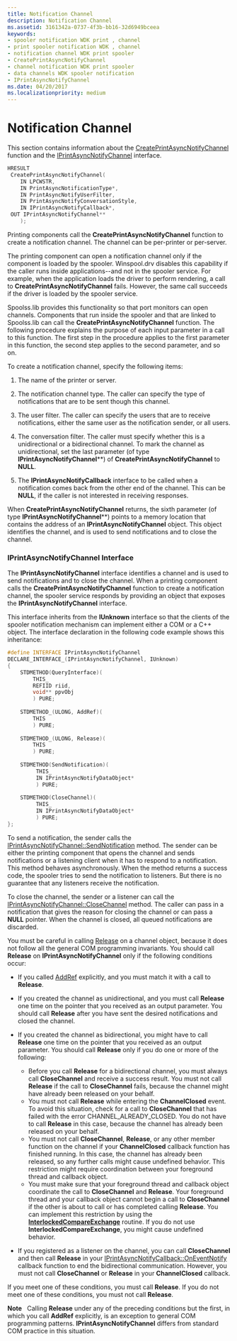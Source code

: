 ```yaml
---
title: Notification Channel
description: Notification Channel
ms.assetid: 3161342a-0737-4f3b-bb16-32d6949bceea
keywords:
- spooler notification WDK print , channel
- print spooler notification WDK , channel
- notification channel WDK print spooler
- CreatePrintAsyncNotifyChannel
- channel notification WDK print spooler
- data channels WDK spooler notification
- IPrintAsyncNotifyChannel
ms.date: 04/20/2017
ms.localizationpriority: medium
---
```


# Notification Channel





This section contains information about the [CreatePrintAsyncNotifyChannel](https://go.microsoft.com/fwlink/p/?linkid=124750) function and the [IPrintAsyncNotifyChannel](https://go.microsoft.com/fwlink/p/?linkid=124758) interface.

```cpp
HRESULT
 CreatePrintAsyncNotifyChannel(
    IN LPCWSTR,
    IN PrintAsyncNotificationType*,
    IN PrintAsyncNotifyUserFilter,
    IN PrintAsyncNotifyConversationStyle,
    IN IPrintAsyncNotifyCallback*,
 OUT IPrintAsyncNotifyChannel**
    );
```

Printing components call the **CreatePrintAsyncNotifyChannel** function to create a notification channel. The channel can be per-printer or per-server.

The printing component can open a notification channel only if the component is loaded by the spooler. Winspool.drv disables this capability if the caller runs inside applications--and not in the spooler service. For example, when the application loads the driver to perform rendering, a call to **CreatePrintAsyncNotifyChannel** fails. However, the same call succeeds if the driver is loaded by the spooler service.

Spoolss.lib provides this functionality so that port monitors can open channels. Components that run inside the spooler and that are linked to Spoolss.lib can call the **CreatePrintAsyncNotifyChannel** function. The following procedure explains the purpose of each input parameter in a call to this function. The first step in the procedure applies to the first parameter in this function, the second step applies to the second parameter, and so on.

To create a notification channel, specify the following items:

1.  The name of the printer or server.

2.  The notification channel type. The caller can specify the type of notifications that are to be sent though this channel.

3.  The user filter. The caller can specify the users that are to receive notifications, either the same user as the notification sender, or all users.

4.  The conversation filter. The caller must specify whether this is a unidirectional or a bidirectional channel. To mark the channel as unidirectional, set the last parameter (of type **IPrintAsyncNotifyChannel**\*\*) of **CreatePrintAsyncNotifyChannel** to **NULL**.

5.  The **IPrintAsyncNotifyCallback** interface to be called when a notification comes back from the other end of the channel. This can be **NULL**, if the caller is not interested in receiving responses.

When **CreatePrintAsyncNotifyChannel** returns, the sixth parameter (of type **IPrintAsyncNotifyChannel**\*\*) points to a memory location that contains the address of an **IPrintAsyncNotifyChannel** object. This object identifies the channel, and is used to send notifications and to close the channel.

### IPrintAsyncNotifyChannel Interface

The **IPrintAsyncNotifyChannel** interface identifies a channel and is used to send notifications and to close the channel. When a printing component calls the **CreatePrintAsyncNotifyChannel** function to create a notification channel, the spooler service responds by providing an object that exposes the **IPrintAsyncNotifyChannel** interface.

This interface inherits from the **IUnknown** interface so that the clients of the spooler notification mechanism can implement either a COM or a C++ object. The interface declaration in the following code example shows this inheritance:

```cpp
#define INTERFACE IPrintAsyncNotifyChannel
DECLARE_INTERFACE_(IPrintAsyncNotifyChannel, IUnknown)
{
    STDMETHOD(QueryInterface)(
        THIS_ 
        REFIID riid, 
        void** ppvObj
        ) PURE;
 
    STDMETHOD_(ULONG, AddRef)(
        THIS
        ) PURE;
 
    STDMETHOD_(ULONG, Release)(
        THIS
        ) PURE;
 
    STDMETHOD(SendNotification)(
         THIS_
         IN IPrintAsyncNotifyDataObject*
         ) PURE;
 
    STDMETHOD(CloseChannel)(
         THIS_
         IN IPrintAsyncNotifyDataObject*
         ) PURE;
};
```

To send a notification, the sender calls the [IPrintAsyncNotifyChannel::SendNotification](https://go.microsoft.com/fwlink/p/?linkid=124760) method. The sender can be either the printing component that opens the channel and sends notifications or a listening client when it has to respond to a notification. This method behaves asynchronously. When the method returns a success code, the spooler tries to send the notification to listeners. But there is no guarantee that any listeners receive the notification.

To close the channel, the sender or a listener can call the [IPrintAsyncNotifyChannel::CloseChannel](https://go.microsoft.com/fwlink/p/?linkid=124759) method. The caller can pass in a notification that gives the reason for closing the channel or can pass a **NULL** pointer. When the channel is closed, all queued notifications are discarded.

You must be careful in calling [Release](https://go.microsoft.com/fwlink/p/?linkid=98433) on a channel object, because it does not follow all the general COM programming invariants. You should call **Release** on **IPrintAsyncNotifyChannel** only if the following conditions occur:

-   If you called [AddRef](https://go.microsoft.com/fwlink/p/?linkid=98432) explicitly, and you must match it with a call to **Release**.

-   If you created the channel as unidirectional, and you must call **Release** one time on the pointer that you received as an output parameter. You should call **Release** after you have sent the desired notifications and closed the channel.

-   If you created the channel as bidirectional, you might have to call **Release** one time on the pointer that you received as an output parameter. You should call **Release** only if you do one or more of the following:
    -   Before you call **Release** for a bidirectional channel, you must always call **CloseChannel** and receive a success result. You must not call **Release** if the call to **CloseChannel** fails, because the channel might have already been released on your behalf.
    -   You must not call **Release** while entering the **ChannelClosed** event. To avoid this situation, check for a call to **CloseChannel** that has failed with the error CHANNEL\_ALREADY\_CLOSED. You do not have to call **Release** in this case, because the channel has already been released on your behalf.
    -   You must not call **CloseChannel**, **Release**, or any other member function on the channel if your **ChannelClosed** callback function has finished running. In this case, the channel has already been released, so any further calls might cause undefined behavior. This restriction might require coordination between your foreground thread and callback object.
    -   You must make sure that your foreground thread and callback object coordinate the call to **CloseChannel** and **Release**. Your foreground thread and your callback object cannot begin a call to **CloseChannel** if the other is about to call or has completed calling **Release**. You can implement this restriction by using the [**InterlockedCompareExchange**](https://msdn.microsoft.com/library/windows/hardware/ff547853) routine. If you do not use **InterlockedCompareExchange**, you might cause undefined behavior.
-   If you registered as a listener on the channel, you can call **CloseChannel** and then call **Release** in your [IPrintAsyncNotifyCallback::OnEventNotify](https://go.microsoft.com/fwlink/p/?linkid=124757) callback function to end the bidirectional communication. However, you must not call **CloseChannel** or **Release** in your **ChannelClosed** callback.

If you meet one of these conditions, you must call **Release**. If you do not meet one of these conditions, you must not call **Release**.

**Note**   Calling **Release** under any of the preceding conditions but the first, in which you call **AddRef** explicitly, is an exception to general COM programming patterns. **IPrintAsyncNotifyChannel** differs from standard COM practice in this situation.

 

 

 





